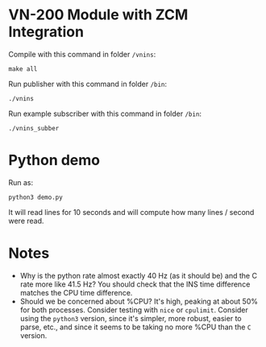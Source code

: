 # VN-200 Module with ZCM Integration

Compile with this command in folder `/vnins`:
```
make all
```

Run publisher with this command in folder `/bin`:
```
./vnins
```

Run example subscriber with this command in folder `/bin`:
```
./vnins_subber
```

# Python demo

Run as:
```
python3 demo.py
```

It will read lines for 10 seconds and will compute how many lines / second were read.

# Notes

* Why is the python rate almost exactly 40 Hz (as it should be) and the C rate more like 41.5 Hz? You should check that the INS time difference matches the CPU time difference.
* Should we be concerned about %CPU? It's high, peaking at about 50% for both processes. Consider testing with `nice` or `cpulimit`. Consider using the `python3` version, since it's simpler, more robust, easier to parse, etc., and since it seems to be taking no more %CPU than the `C` version.
